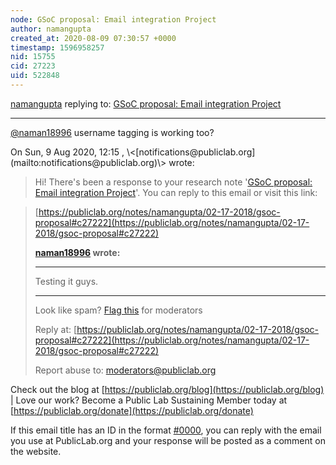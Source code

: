 ```yaml
---
node: GSoC proposal: Email integration Project
author: namangupta
created_at: 2020-08-09 07:30:57 +0000
timestamp: 1596958257
nid: 15755
cid: 27223
uid: 522848
---
```




[namangupta](../profile/namangupta) replying to: [GSoC proposal: Email integration Project](../notes/namangupta/02-17-2018/gsoc-proposal)

----
[@naman18996](/profile/naman18996) username tagging is working too?
  
<!-- @@$$%% Trimmed Content @@$$%% -->On Sun, 9 Aug 2020, 12:15 , \<[notifications@publiclab.org](mailto:notifications@publiclab.org)\> wrote:  

> Hi! There's been a response to your research note '[GSoC proposal: Email integration Project](https://publiclab.org/notes/namangupta/02-17-2018/gsoc-proposal)'. You can reply to this email or visit this link: 
> 
> [https://publiclab.org/notes/namangupta/02-17-2018/gsoc-proposal#c27222](https://publiclab.org/notes/namangupta/02-17-2018/gsoc-proposal#c27222)
> 
> **[naman18996](https://publiclab.org/profile/naman18996) wrote:**
> 
> * * *
> 
> Testing it guys.
> 
> * * *
> 
> Look like spam? [Flag this](mailto:moderators@publiclab.org?subject=Reporting+spam+on+Public+Lab&body=Hi,+I+found+this+comment+that+looks+like+spam+or+needs+to+be+moderated:+https://publiclab.org//notes/namangupta/02-17-2018/gsoc-proposal#c27222+by+https://publiclab.org/profile/naman18996+Thanks! "Flag as spam") for moderators
> 
> Reply at: [https://publiclab.org/notes/namangupta/02-17-2018/gsoc-proposal#c27222](https://publiclab.org/notes/namangupta/02-17-2018/gsoc-proposal#c27222)
> 
> Report abuse to: [moderators@publiclab.org](mailto:moderators@publiclab.org)
> 
>   Check out the blog at [https://publiclab.org/blog](https://publiclab.org/blog) | Love our work? Become a Public Lab Sustaining Member today at [https://publiclab.org/donate](https://publiclab.org/donate)    If this email title has an ID in the format [#0000](/n/0000), you can reply with the email you use at PublicLab.org and your response will be posted as a comment on the website.

